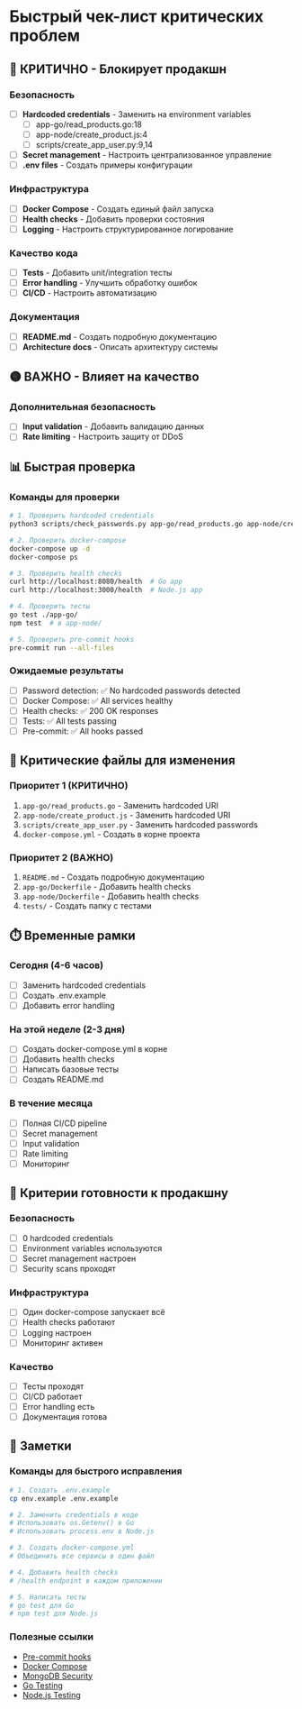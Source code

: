 # Быстрый чек-лист критических проблем

## 🔴 КРИТИЧНО - Блокирует продакшн

### Безопасность
- [ ] **Hardcoded credentials** - Заменить на environment variables
  - [ ] app-go/read_products.go:18
  - [ ] app-node/create_product.js:4
  - [ ] scripts/create_app_user.py:9,14
- [ ] **Secret management** - Настроить централизованное управление
- [ ] **.env files** - Создать примеры конфигурации

### Инфраструктура
- [ ] **Docker Compose** - Создать единый файл запуска
- [ ] **Health checks** - Добавить проверки состояния
- [ ] **Logging** - Настроить структурированное логирование

### Качество кода
- [ ] **Tests** - Добавить unit/integration тесты
- [ ] **Error handling** - Улучшить обработку ошибок
- [ ] **CI/CD** - Настроить автоматизацию

### Документация
- [ ] **README.md** - Создать подробную документацию
- [ ] **Architecture docs** - Описать архитектуру системы

## 🟡 ВАЖНО - Влияет на качество

### Дополнительная безопасность
- [ ] **Input validation** - Добавить валидацию данных
- [ ] **Rate limiting** - Настроить защиту от DDoS

## 📊 Быстрая проверка

### Команды для проверки
```bash
# 1. Проверить hardcoded credentials
python3 scripts/check_passwords.py app-go/read_products.go app-node/create_product.js

# 2. Проверить docker-compose
docker-compose up -d
docker-compose ps

# 3. Проверить health checks
curl http://localhost:8080/health  # Go app
curl http://localhost:3000/health  # Node.js app

# 4. Проверить тесты
go test ./app-go/
npm test  # в app-node/

# 5. Проверить pre-commit hooks
pre-commit run --all-files
```

### Ожидаемые результаты
- [ ] Password detection: ✅ No hardcoded passwords detected
- [ ] Docker Compose: ✅ All services healthy
- [ ] Health checks: ✅ 200 OK responses
- [ ] Tests: ✅ All tests passing
- [ ] Pre-commit: ✅ All hooks passed

## 🚨 Критические файлы для изменения

### Приоритет 1 (КРИТИЧНО)
1. `app-go/read_products.go` - Заменить hardcoded URI
2. `app-node/create_product.js` - Заменить hardcoded URI
3. `scripts/create_app_user.py` - Заменить hardcoded passwords
4. `docker-compose.yml` - Создать в корне проекта

### Приоритет 2 (ВАЖНО)
1. `README.md` - Создать подробную документацию
2. `app-go/Dockerfile` - Добавить health checks
3. `app-node/Dockerfile` - Добавить health checks
4. `tests/` - Создать папку с тестами

## ⏱️ Временные рамки

### Сегодня (4-6 часов)
- [ ] Заменить hardcoded credentials
- [ ] Создать .env.example
- [ ] Добавить error handling

### На этой неделе (2-3 дня)
- [ ] Создать docker-compose.yml в корне
- [ ] Добавить health checks
- [ ] Написать базовые тесты
- [ ] Создать README.md

### В течение месяца
- [ ] Полная CI/CD pipeline
- [ ] Secret management
- [ ] Input validation
- [ ] Rate limiting
- [ ] Мониторинг

## 🎯 Критерии готовности к продакшну

### Безопасность
- [ ] 0 hardcoded credentials
- [ ] Environment variables используются
- [ ] Secret management настроен
- [ ] Security scans проходят

### Инфраструктура
- [ ] Один docker-compose запускает всё
- [ ] Health checks работают
- [ ] Logging настроен
- [ ] Мониторинг активен

### Качество
- [ ] Тесты проходят
- [ ] CI/CD работает
- [ ] Error handling есть
- [ ] Документация готова

## 📝 Заметки

### Команды для быстрого исправления
```bash
# 1. Создать .env.example
cp env.example .env.example

# 2. Заменить credentials в коде
# Использовать os.Getenv() в Go
# Использовать process.env в Node.js

# 3. Создать docker-compose.yml
# Объединить все сервисы в один файл

# 4. Добавить health checks
# /health endpoint в каждом приложении

# 5. Написать тесты
# go test для Go
# npm test для Node.js
```

### Полезные ссылки
- [Pre-commit hooks](https://pre-commit.com/)
- [Docker Compose](https://docs.docker.com/compose/)
- [MongoDB Security](https://docs.mongodb.com/manual/security/)
- [Go Testing](https://golang.org/pkg/testing/)
- [Node.js Testing](https://jestjs.io/) 